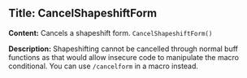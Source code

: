 ## Title: CancelShapeshiftForm

**Content:**
Cancels a shapeshift form.
`CancelShapeshiftForm()`

**Description:**
Shapeshifting cannot be cancelled through normal buff functions as that would allow insecure code to manipulate the macro conditional.
You can use `/cancelform` in a macro instead.